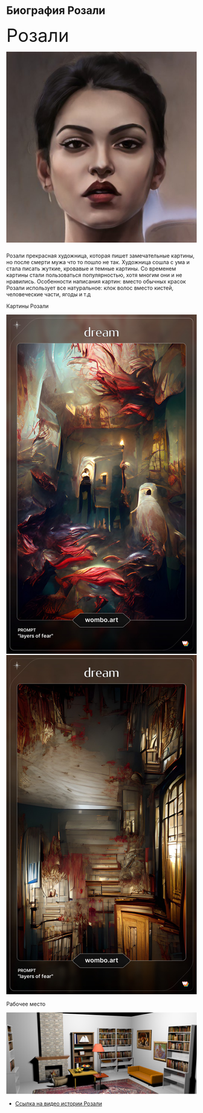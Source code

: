 <html>
  <head>
    <h1> Биография Розали </h1>
    </head>
  <p> <font size="7" face="SVGFont 1">
    Розали
    </p> </font>
  <img src="Розалина.jpeg"/> <BR>
  <body>
<p> Розали прекрасная художница, которая пишет замечательные картины, но после смерти мужа что то пошло не так. Художница сошла с ума и стала писать жуткие, кровавые и темные картины. Со временем картины стали пользоваться популярностью, хотя многим они и не нравились. 
  Особенности написания картин: вместо обычных красок Розали использует все натуральное: клок волос вместо кистей, человеческие части, ягоды и т.д </p>
    </body>
<p> Картины Розали </p>
<img src="картина 1.jpg"/> <BR>
<img src="картина 2.jpg"/> <BR>
<p>Рабочее место </p>
<img src="комната.png"/> <BR>
  <ul>
  <li> <a href= "https://www.youtube.com/watch?v=KV-2Bd0qsvc">Ссылка на видео истории Розали </a> </li>
</html>
